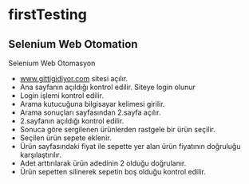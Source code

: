 # firstTesting
Selenium Web Otomation
----------------------
Selenium Web Otomasyon
- www.gittigidiyor.com sitesi açılır.
- Ana sayfanın açıldığı kontrol edilir. Siteye login olunur
- Login işlemi kontrol edilir.
- Arama kutucuğuna bilgisayar kelimesi girilir.
- Arama sonuçları sayfasından 2.sayfa açılır.
- 2.sayfanın açıldığı kontrol edilir.
- Sonuca göre sergilenen ürünlerden rastgele bir ürün seçilir.
- Seçilen ürün sepete eklenir.
- Ürün sayfasındaki fiyat ile sepette yer alan ürün fiyatının doğruluğu karşılaştırılır.
- Adet arttırılarak ürün adedinin 2 olduğu doğrulanır.
- Ürün sepetten silinerek sepetin boş olduğu kontrol edilir.

